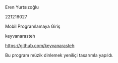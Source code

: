 Eren Yurtsızoğlu

221216027

Mobil Programlamaya Giriş

keyvanarasteh

https://github.com/keyvanarasteh    

Bu program müzik dinlemek yeniliçi tasarımla yapıldı.

